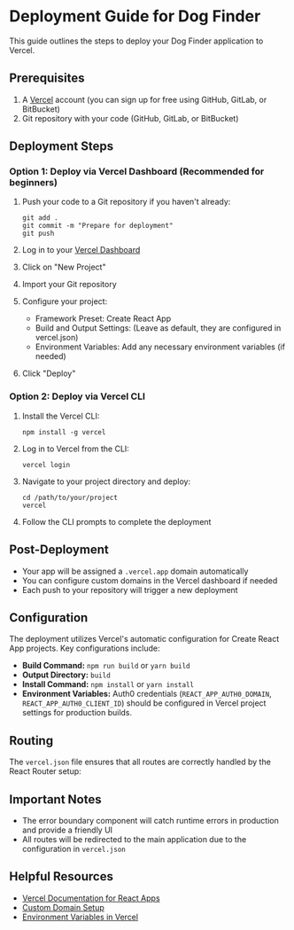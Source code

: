 # Deployment Guide for Dog Finder

This guide outlines the steps to deploy your Dog Finder application to Vercel.

## Prerequisites

1. A [Vercel](https://vercel.com) account (you can sign up for free using GitHub, GitLab, or BitBucket)
2. Git repository with your code (GitHub, GitLab, or BitBucket)

## Deployment Steps

### Option 1: Deploy via Vercel Dashboard (Recommended for beginners)

1. Push your code to a Git repository if you haven't already:
   ```
   git add .
   git commit -m "Prepare for deployment"
   git push
   ```

2. Log in to your [Vercel Dashboard](https://vercel.com/dashboard)

3. Click on "New Project"

4. Import your Git repository

5. Configure your project:
   - Framework Preset: Create React App
   - Build and Output Settings: (Leave as default, they are configured in vercel.json)
   - Environment Variables: Add any necessary environment variables (if needed)

6. Click "Deploy"

### Option 2: Deploy via Vercel CLI

1. Install the Vercel CLI:
   ```
   npm install -g vercel
   ```

2. Log in to Vercel from the CLI:
   ```
   vercel login
   ```

3. Navigate to your project directory and deploy:
   ```
   cd /path/to/your/project
   vercel
   ```

4. Follow the CLI prompts to complete the deployment

## Post-Deployment

- Your app will be assigned a `.vercel.app` domain automatically
- You can configure custom domains in the Vercel dashboard if needed
- Each push to your repository will trigger a new deployment

## Configuration

The deployment utilizes Vercel's automatic configuration for Create React App projects. Key configurations include:

- **Build Command:** `npm run build` or `yarn build`
- **Output Directory:** `build`
- **Install Command:** `npm install` or `yarn install`
- **Environment Variables:** Auth0 credentials (`REACT_APP_AUTH0_DOMAIN`, `REACT_APP_AUTH0_CLIENT_ID`) should be configured in Vercel project settings for production builds.

## Routing

The `vercel.json` file ensures that all routes are correctly handled by the React Router setup:

## Important Notes

- The error boundary component will catch runtime errors in production and provide a friendly UI
- All routes will be redirected to the main application due to the configuration in `vercel.json`

## Helpful Resources

- [Vercel Documentation for React Apps](https://vercel.com/docs/frameworks/create-react-app)
- [Custom Domain Setup](https://vercel.com/docs/concepts/projects/domains/add-a-domain)
- [Environment Variables in Vercel](https://vercel.com/docs/concepts/projects/environment-variables) 